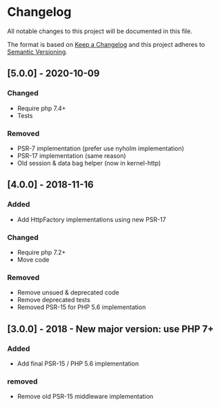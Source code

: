 # Changelog
All notable changes to this project will be documented in this file.

The format is based on [Keep a Changelog](http://keepachangelog.com/en/1.0.0/)
and this project adheres to [Semantic Versioning](http://semver.org/spec/v2.0.0.html).



## [5.0.0] - 2020-10-09
### Changed
 * Require php 7.4+
 * Tests
 
### Removed
 * PSR-7 implementation (prefer use nyholm implementation)
 * PSR-17 implementation (same reason)
 * Old session & data bag helper (now in kernel-http)


## [4.0.0] - 2018-11-16
### Added
 * Add HttpFactory implementations using new PSR-17

### Changed
 * Require php 7.2+
 * Move code
 
### Removed
 * Remove unsued & deprecated code
 * Remove deprecated tests
 * Removed PSR-15 for PHP 5.6 implementation

## [3.0.0] - 2018 - New major version: use PHP 7+
### Added
 * Add final PSR-15 / PHP 5.6 implementation
### removed
 * Remove old PSR-15 middleware implementation